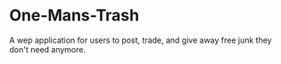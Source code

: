 # One-Mans-Trash
A wep application for users to post, trade, and give away free junk they don't need anymore.
